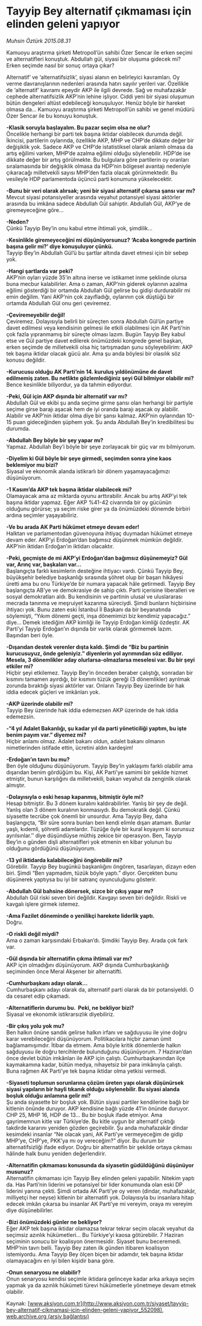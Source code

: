 # Tayyip Bey alternatif çıkmaması için elinden geleni yapıyor

*Muhsin Öztürk 2015.08.31*

<div class="pNewsDetailMainContent ctx_content" itemprop="articleBody">
 <p>
  Kamuoyu araştırma şirketi Metropoll’ün sahibi Özer Sencar ile erken seçimi ve alternatifleri konuştuk. Abdullah gül, siyasi bir oluşuma gidecek mi? Erken seçimde nasıl bir sonuç ortaya çıkar?
 </p>
 <p>
  Alternatif’ ve ‘alternatifsizlik’, siyasi alanın en belirleyici kavramları. Oy verme davranışlarının nedenleri arasında hatırı sayılır yerileri var. Özellikle de ‘alternatif’ kavramı epeydir AKP ile ilgili devrede. Sağ ve muhafazakâr cephede alternatifsizlik AKP’nin lehine işliyor. Ciddi yeni bir siyasi oluşumun bütün dengeleri altüst edebileceği konuşuluyor. Henüz böyle bir hareket olmasa da… Kamuoyu araştırma şirketi Metropoll’ün sahibi ve genel müdürü Özer Sencar ile bu konuyu konuştuk.
 </p>
 <p>
  <strong>
   -Klasik soruyla başlayalım. Bu pazar seçim olsa ne olur?
  </strong>
  <br>
   Öncelikle herhangi bir parti tek başına iktidar olabilecek durumda değil. İkincisi, partilerin oylarında, özellikle AKP, MHP ve CHP’de dikkate değer bir değişiklik yok. Sadece AKP ve CHP’de istatistiksel olarak anlamlı olmasa da artış eğilimi varken, MHP’de azalma eğilimi olduğu söylenebilir. HDP’de ise dikkate değer bir artış görülmekte. Bu bulgulara göre partilerin oy oranları sıralamasında bir değişiklik olmasa da HDP’nin bölgesel avantajı nedeniyle çıkaracağı milletvekili sayısı MHP’den fazla olacak görünmektedir. Bu vesileyle HDP parlamentoda üçüncü parti konumuna yükselecektir.
  </br>
 </p>
 <p>
  <strong>
   -Bunu bir veri olarak alırsak; yeni bir siyasi alternatif çıkarsa şansı var mı?
  </strong>
  <br>
   Mevcut siyasi potansiyeller arasında veyahut potansiyel siyasi aktörler arasında bu imkâna sadece Abdullah Gül sahiptir. Abdullah Gül, AKP’ye de giremeyeceğine göre…
  </br>
 </p>
 <p>
  <strong>
   -Neden?
  </strong>
  <br>
   Çünkü Tayyip Bey’in onu kabul etme ihtimali yok, şimdilik…
  </br>
 </p>
 <p>
  <strong>
   -Kesinlikle giremeyeceğini mi düşünüyorsunuz? ‘Acaba kongrede partinin başına gelir mi?’ diye konuşuluyor çünkü.
  </strong>
  <br>
   Tayyip Bey’in Abdullah Gül’ü bu şartlar altında davet etmesi için bir sebep yok.
  </br>
 </p>
 <p>
  <strong>
   -Hangi şartlarda var peki?
  </strong>
  <br/>
  AKP’nin oyları yüzde 35’in altına inerse ve istikamet inme şeklinde olursa buna mecbur kalabilirler. Ama o zaman, AKP’nin giderek oylarının azalma eğilimi gösterdiği bir ortamda Abdullah Gül gelirse bu gidişi durdurabilir mi emin değilim. Yani AKP’nin çok zayıfladığı, oylarının çok düştüğü bir ortamda Abdullah Gül onu geri çeviremez.
 </p>
 <p>
  <strong>
   -Çeviremeyebilir değil!
  </strong>
  <br/>
  Çeviremez. Dolayısıyla belirli bir süreçten sonra Abdullah Gül’ün partiye davet edilmesi veya kendisinin gelmesi ile etkili olabilmesi için AK Parti’nin çok fazla yıpranmamış bir süreçte olması lazım. Bugün Tayyip Bey kabul etse ve Gül partiye davet edilerek önümüzdeki kongrede genel başkan, erken seçimde de milletvekili olsa hiç tartışmadan şunu söyleyebilirim: AKP tek başına iktidar olacak gücü alır. Ama şu anda böylesi bir olasılık söz konusu değildir.
 </p>
 <p>
  <strong>
   -Kurucusu olduğu AK Parti’nin 14. kuruluş yıldönümüne de davet edilmemiş zaten. Bu netlikte gözlemlediğiniz şeyi Gül bilmiyor olabilir mi?
  </strong>
  <br/>
  Bence kesinlikle biliyordur, ya da tahmin ediyordur.
 </p>
 <p>
  <strong>
   -Peki, Gül için AKP dışında bir alternatif var mı?
  </strong>
  <br/>
  Abdullah Gül ve ekibi şu anda seçime girme şansı olan herhangi bir partiyle seçime girse barajı aşacak hem de iyi oranda barajı aşacak oy alabilir. Alabilir ve AKP’nin iktidar olma diye bir şansı kalmaz. AKP’nin oylarından 10-15 puan gideceğinden şüphem yok. Şu anda Abdullah Bey’in kredibilitesi bu durumda.
 </p>
 <p>
  <strong>
   -Abdullah Bey böyle bir şey yapar mı?
  </strong>
  <br/>
  Yapmaz. Abdullah Bey’i böyle bir şeye zorlayacak bir güç var mı bilmiyorum.
 </p>
 <p>
  <strong>
   -Diyelim ki Gül böyle bir şeye girmedi, seçimden sonra yine kaos beklemiyor mu bizi?
  </strong>
  <br/>
  Siyasal ve ekonomik alanda istikrarlı bir dönem yaşamayacağımızı düşünüyorum.
 </p>
 <p>
  <strong>
   -1 Kasım’da AKP tek başına iktidar olabilecek mi?
  </strong>
  <br/>
  Olamayacak ama az miktarda oyunu arttırabilir. Ancak bu artış AKP’yi tek başına iktidar yapmaz. Eğer AKP %41-42 civarında bir oy gücünün olduğunu görürse; ya seçim riske girer ya da önümüzdeki dönemde birbiri ardına seçimler yaşayabiliriz.
 </p>
 <p>
  <strong>
   -Ve bu arada AK Parti hükümet etmeye devam eder!
  </strong>
  <br/>
  Halktan ve parlamentodan güvenoyuna ihtiyaç duymadan hükümet etmeye devam eder. AKP’yi Erdoğan’dan bağımsız düşünmek mümkün değildir. AKP’nin iktidarı Erdoğan’ın iktidarı olacaktır.
 </p>
 <p>
  <strong>
   -Peki, geçmişte de mi AKP’yi Erdoğan’dan bağımsız düşünemeyiz? Gül var, Arınç var, başkaları var…
  </strong>
  <br/>
  Başlangıçta farklı kesimlerin desteğine ihtiyacı vardı. Çünkü Tayyip Bey, büyükşehir belediye başkanlığı sırasında şöhret olup bir başarı hikâyesi üretti ama bu onu Türkiye’de bir numara yapacak hâle getirmedi. Tayyip Bey başlangıçta AB’ye ve demokrasiye de sahip çıktı. Parti içerisine liberalleri ve sosyal demokratları aldı. Bu kendisinin ve partinin ulusal ve uluslararası mecrada tanınma ve meşruiyet kazanma süreciydi. Şimdi bunların hiçbirisine ihtiyacı yok. Bunu zaten eski İstanbul İl Başkanı da bir beyanatında söylemişti, “Yıkım dönemi geçti, inşa dönemimizi biz kendimiz yapacağız.” diye… Demek istediğim AKP kimliği ile Tayyip Erdoğan kimliği özdeştir. AK Parti’yi Tayyip Erdoğan’ın dışında bir varlık olarak görmemek lazım. Başından beri öyle.
 </p>
 <p>
  <strong>
   -Dışarıdan destek verenler dışta kaldı. Şimdi de “Biz bu partinin kurucusuyuz, önde geleniyiz.” diyenlerin yol ayrımından söz ediliyor. Mesela, 3 dönemlikler aday olurlarsa-olmazlarsa meselesi var. Bu bir şeyi etkiler mi?
  </strong>
  <br/>
  Hiçbir şeyi etkilemez. Tayyip Bey’in önceden beraber çalıştığı, sonradan bir kısmını tamamen ayırdığı, bir kısmını tüzük gereği (3 dönemlikler) ayrılmak zorunda bıraktığı siyasi aktörler var. Onların Tayyip Bey üzerinde bir hak iddia edecek güçleri ve imkânları yok.
 </p>
 <p>
  <strong>
   -AKP üzerinde olabilir mi?
  </strong>
  <br/>
  Tayyip Bey üzerinde hak iddia edemezsen AKP üzerinde de hak iddia edemezsin.
 </p>
 <p>
  <strong>
   -“4 yıl Adalet Bakanlığı, şu kadar yıl da parti yöneticiliği yaptım, bu işte benim payım var.” diyemez mi?
  </strong>
  <br/>
  Hiçbir anlamı olmaz. Adalet bakanı oldun, adalet bakanı olmanın nimetlerinden istifade ettin, ücretini aldın kardeşim!
 </p>
 <p>
  <strong>
   -Erdoğan’ın tavrı bu mu?
  </strong>
  <br/>
  Ben öyle olduğunu düşünüyorum. Tayyip Bey’in yaklaşımı farklı olabilir ama dışarıdan benim gördüğüm bu. Kişi, AK Parti’ye samimi bir şekilde hizmet etmiştir, bunun karşılığını da milletvekili, bakan veyahut da zenginlik olarak almıştır.
 </p>
 <p>
  <strong>
   -Dolayısıyla o eski hesap kapanmış, bitmiştir öyle mi?
  </strong>
  <br/>
  Hesap bitmiştir. Bu 3 dönem kuralını kaldırabilirler. Yanlış bir şey de değil. Yanlış olan 3 dönem kuralının konmasıydı. Bu demokratik değil. Çünkü siyasette tecrübe çok önemli bir unsurdur. Ama Tayyip Bey, daha başlangıçta, “Bir süre sonra bunları ben kendi elimle dışarı atamam. Bunlar yaşlı, kıdemli, şöhretli adamlardır. Tüzüğe öyle bir kural koyayım ki sorunsuz ayrılsınlar.’’ diye düşündüyse müthiş zekice bir operasyon. Ben, Tayyip Bey’in o günden dişli alternatifleri yok etmenin en kibar yolunun bu olduğunu gördüğünü düşünüyorum.
 </p>
 <p>
  <strong>
   -13 yıl iktidarda kalabileceğini öngörebilir mi?
  </strong>
  <br/>
  Görebilir. Tayyip Bey bugünkü başkanlığını öngören, tasarlayan, dizayn eden biri. Şimdi “Ben yapmadım, tüzük böyle yaptı.” diyor. Gerçekten bunu düşünerek yaptıysa bu iyi bir satranç oyunculuğunu gösterir.
 </p>
 <p>
  <strong>
   -Abdullah Gül bahsine dönersek, sizce bir çıkış yapar mı?
  </strong>
  <br/>
  Abdullah Gül riski seven biri değildir. Kavgayı seven biri değildir. Riskli ve kavgalı işlere girmek istemez.
 </p>
 <p>
  <strong>
   -Ama Fazilet döneminde o yenilikçi harekete liderlik yaptı.
  </strong>
  <br/>
  Doğru.
 </p>
 <p>
  <strong>
   -O riskli değil miydi?
  </strong>
  <br/>
  Ama o zaman karşısındaki Erbakan’dı. Şimdiki Tayyip Bey. Arada çok fark var.
 </p>
 <p>
  <strong>
   -Gül dışında bir alternatifin çıkma ihtimali var mı?
  </strong>
  <br/>
  AKP için olmadığını düşünüyorum. AKP dışında Cumhurbaşkanlığı seçiminden önce Meral Akşener bir alternatifti.
 </p>
 <p>
  <strong>
   -Cumhurbaşkanı adayı olarak…
  </strong>
  <br/>
  Cumhurbaşkanı adayı olarak da, alternatif parti olarak da bir potansiyeldi. O da cesaret edip çıkamadı.
 </p>
 <p>
  <strong>
   -Alternatiflerin durumu bu.  Peki, ne bekliyor bizi?
  </strong>
  <br/>
  Siyasal ve ekonomik istikrarsızlık diyebiliriz.
 </p>
 <p>
  <strong>
   -Bir çıkış yolu yok mu?
  </strong>
  <br/>
  Ben halkın önüne sandık gelirse halkın irfanı ve sağduyusu ile yine doğru karar verebileceğini düşünüyorum. Politikacılara hiçbir zaman ümit bağlamamışımdır. İtibar da etmem. Ama böyle kritik dönemlerde halkın sağduyusu ile doğru tercihlerde bulunduğunu düşünüyorum. 7 Haziran’dan önce devlet bütün imkânları ile AKP için çalıştı. Cumhurbaşkanından ilçe kaymakamına kadar, bütün medya, nihayetsiz bir para imkânıyla çalıştı. Buna rağmen AK Parti’ye tek başına iktidar olma yetkisi vermedi.
 </p>
 <p>
  <strong>
   -Siyaseti toplumun sorunlarına çözüm üreten yapı olarak düşünürsek siyasi yapıların bir hayli tıkanık olduğu söylenebilir. Bu siyasi alanda boşluk olduğu anlamına gelir mi?
  </strong>
  <br/>
  Şu anda siyasette bir boşluk yok. Bütün siyasi partiler kendilerine bağlı bir kitlenin önünde duruyor. AKP kendisine bağlı yüzde 41’in önünde duruyor. CHP 25, MHP 16, HDP de 13… Bu bir boşluk ifade etmiyor. Ama gayrimemnun kitle var Türkiye’de. Bu kitle uygun bir alternatif çıktığı takdirde kararını yeniden gözden geçirebilir. Şu anda muhafazakâr dindar kesimdeki insanlar “Ne olacak yani, AK Parti’ye vermeyeceğim de gidip MHP’ye, CHP’ye, PKK’ya mı oy vereceğim?” diyor. Bu durum bir alternatifsizliği ifade ediyor. Doğru bir alternatifin bir şekilde ortaya çıkması hâlinde halk bunu yeniden değerlendirir.
 </p>
 <p>
  <strong>
   -Alternatifin çıkmaması konusunda da siyasetin güdüldüğünü düşünüyor musunuz?
  </strong>
  <br/>
  Alternatifin çıkmaması için Tayyip Bey elinden geleni yapabilir. Nitekim yaptı da. Has Parti’nin liderini ve potansiyel bir lider konumunda olan eski DP liderini yanına çekti. Şimdi ortada AK Parti’ye oy veren (dindar, muhafazakâr, milliyetçi her neyse) kitlenin bir alternatifi yok. Dolayısıyla bu insanlara hitap edecek imkân çıkarsa bu insanlar AK Parti’ye mi vereyim, oraya mı vereyim diye düşünebilirler.
 </p>
 <p>
  <strong>
   -Bizi önümüzdeki günler ne bekliyor?
  </strong>
  <br/>
  Eğer AKP tek başına iktidar olamazsa tekrar tekrar seçim olacak veyahut da seçimsiz azınlık hükümetleri… Bu Türkiye’yi kaosa götürebilir. 7 Haziran seçiminin sonucu bir koalisyon önermesidir. Siyaset bunu beceremedi. MHP’nin tavrı belli. Tayyip Bey zaten ilk günden itibaren koalisyon istemiyordu. Ama Tayyip Bey ölçen biçen bir adamdır, tek başına iktidar olamayacağını en iyi bilen kişidir bana göre.
 </p>
 <p>
  <strong>
   -Onun senaryosu ne olabilir?
  </strong>
  <br/>
  Onun senaryosu kendisi seçimle iktidara gelinceye kadar arka arkaya seçim yapmak ya da azınlık hükümeti türevi hükümetlerle yönetmeye devam etmek olabilir.
 </p>
</div>


Kaynak: [www.aksiyon.com.tr](http://www.aksiyon.com.tr/siyaset/tayyip-bey-alternatif-cikmamasi-icin-elinden-geleni-yapiyor_552098), [web.archive.org (arşiv bağlantısı)](http://web.archive.org/web/20151228134412/http://www.aksiyon.com.tr/siyaset/tayyip-bey-alternatif-cikmamasi-icin-elinden-geleni-yapiyor_552098)
